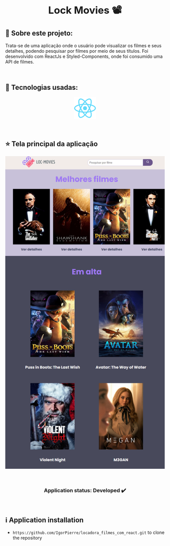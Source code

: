 ## **<h2 align="center"> Lock Movies 📽️</h2>**


## :pushpin: Sobre este projeto:
Trata-se de uma aplicação onde o usuário pode visualizar os filmes e seus detalhes, podendo pesquisar por filmes por meio de seus títulos. Foi desenvolvido com ReactJs e Styled-Components, onde foi consumido uma API de filmes.

<br>

## :rocket: Tecnologias usadas:
<p align="center">
  <img src="https://github.com/devicons/devicon/blob/master/icons/react/react-original.svg" alt="react"  width="70" height="70"/>
</p>
<br>

## :star: Tela principal da aplicação

<p align="center">
  <img src="./src/assets/fullsize-movies.png" alt="imagem da aplicação" />
</p>

<br>

<h3 align="center"> 
	Application status: Developed ✔️
</h3>
<br>

## :information_source: Application installation
- `https://github.com/IgorPierre/locadora_filmes_com_react.git` to clone the repository

<br>